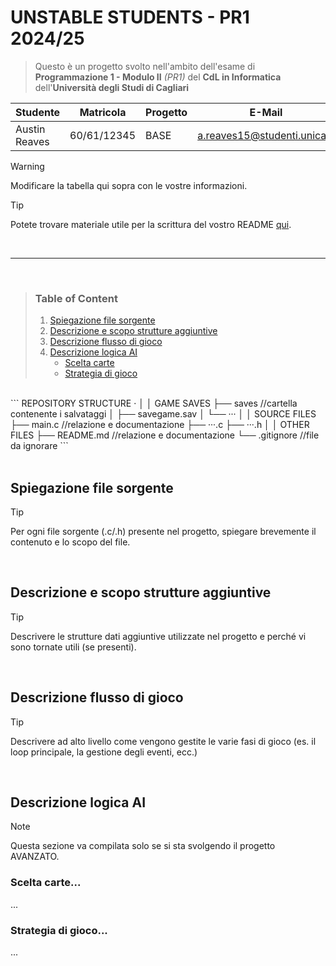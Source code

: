 # **UNSTABLE STUDENTS - PR1 2024/25**

>  Questo è un progetto svolto nell'ambito dell'esame di **Programmazione 1 - Modulo II** *(PR1)* del **CdL in Informatica** dell'**Università degli Studi di Cagliari**

| **Studente**          | **Matricola** | **Progetto** | **E-Mail**                        |
|-----------------------|---------------|--------------|-----------------------------------|
| Austin Reaves         | 60/61/12345   |     BASE     | <a.reaves15@studenti.unica.it>    |

> [!WARNING]
> Modificare la tabella qui sopra con le vostre informazioni.

> [!TIP]
> Potete trovare materiale utile per la scrittura del vostro README [qui](https://docs.github.com/en/get-started/writing-on-github/getting-started-with-writing-and-formatting-on-github/basic-writing-and-formatting-syntax).

<br>

---

<br>

> ### **Table of Content**
>  1. [Spiegazione file sorgente](#spiega-file-sorgente)
>  1. [Descrizione e scopo strutture aggiuntive](#descrizione-e-scopo-strutture-aggiuntive)
>  1. [Descrizione flusso di gioco](#descrizione-flusso-di-gioco)
>  1. [Descrizione logica AI](#descrizione-logica-ai)
>      - [Scelta carte](#scelta-carte)
>      - [Strategia di gioco](#strategia-di-gioco)

<br>
```
REPOSITORY STRUCTURE
·
│
│ GAME SAVES
├── saves                       //cartella contenente i salvataggi
│   ├── savegame.sav
│   └── ···
│
│ SOURCE FILES
├── main.c                      //relazione e documentazione
├── ···.c
├── ···.h
│
│ OTHER FILES
├── README.md                   //relazione e documentazione
└── .gitignore                  //file da ignorare
```

<br>
<br>

## Spiegazione file sorgente
> [!TIP]
> Per ogni file sorgente (.c/.h) presente nel progetto, spiegare brevemente il contenuto e lo scopo del file.

<br>

## Descrizione e scopo strutture aggiuntive
> [!TIP]
> Descrivere le strutture dati aggiuntive utilizzate nel progetto e perché vi sono tornate utili (se presenti).

<br>

## Descrizione flusso di gioco
> [!TIP]
> Descrivere ad alto livello come vengono gestite le varie fasi di gioco (es. il loop principale, la gestione degli eventi, ecc.)

<br>

## Descrizione logica AI
> [!NOTE]
> Questa sezione va compilata solo se si sta svolgendo il progetto AVANZATO.

### Scelta carte...
...
### Strategia di gioco...
...
